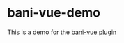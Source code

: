 # bani-vue-demo

This is a demo for the [bani-vue plugin](https://bitbucket.org/jacob-eke/bani-vue)
